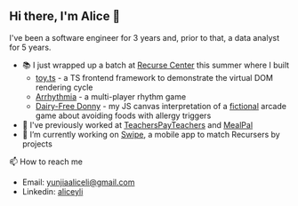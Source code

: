## Hi there, I'm Alice 👋

I've been a software engineer for 3 years and, prior to that, a data analyst for 5 years. 

- :books: I just wrapped up a batch at [Recurse Center](https://www.recurse.com) this summer where I built
  - [toy.ts](https://github.com/aliceyli/toy-js-framework) - a TS frontend framework to demonstrate the virtual DOM rendering cycle
  - [Arrhythmia](https://cysabi.github.io/arrhythmia/) - a multi-player rhythm game
  - [Dairy-Free Donny](https://github.com/aliceyli/DairyFreeDonny) - my JS canvas interpretation of a [fictional](https://theartofpants.com/products/dairy-free-donny) arcade game about avoiding foods with allergy triggers
- :briefcase: I've previously worked at [TeachersPayTeachers](http://teacherspayteachers.com) and [MealPal](https://mealpal.com)
- 🔭 I’m currently working on [Swipe](https://github.com/shailstorm/swipe), a mobile app to match Recursers by projects


📫 How to reach me
  - Email: yunjiaaliceli@gmail.com
  - Linkedin: [aliceyli](http://linkedin.com/in/aliceyli)

<!--
**aliceyli/aliceyli** is a ✨ _special_ ✨ repository because its `README.md` (this file) appears on your GitHub profile.

Here are some ideas to get you started:

- 🔭 I’m currently working on ...
- 🌱 I’m currently learning ...
- 👯 I’m looking to collaborate on ...
- 🤔 I’m looking for help with ...
- 💬 Ask me about ...
- 📫 How to reach me: ...
- 😄 Pronouns: ...
- ⚡ Fun fact: ...
-->
